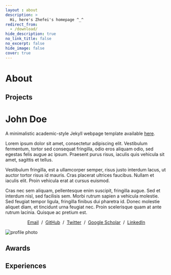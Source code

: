 ```yaml
---
layout : about 
description: >
  Hi, here's Zhefei's homepage ^_^
redirect_from:
  - /download/
hide_description: true
no_link_title: false 
no_excerpt: false 
hide_image: false
cover: true
---
```


# About
<!--author-->

## Projects

<div class="row flex-column-reverse flex-md-row py-2">
    <div class="col-md-8" id="bio">
        <h1>John Doe</h1>
        <p>
            A minimalistic academic-style Jekyll webpage template available <a href="https://github.com/vsimkus/academic-jekyll">here</a>.
        </p>
        <p>
            Lorem ipsum dolor sit amet, consectetur adipiscing elit. Vestibulum fermentum, tortor sed consequat fringilla, odio eros aliquam odio, sed egestas felis augue ac ipsum. Praesent purus risus, iaculis quis vehicula sit amet, sagittis et tellus. 
        </p>
        <p>
            Vestibulum fringilla, est a ullamcorper semper, risus justo interdum lacus, ut auctor tortor risus id mauris. Cras placerat ultrices faucibus. Nullam et iaculis elit. Proin vehicula erat at cursus euismod.
        </p>
        <p>
            Cras nec sem aliquam, pellentesque enim suscipit, fringilla augue. Sed et interdum nisl, sed facilisis sem. Morbi rutrum sapien a vehicula molestie. Sed feugiat tempor ligula, fringilla finibus dui pharetra id. Donec molestie aliquet diam, et tincidunt urna feugiat nec. Proin scelerisque quam at ante rutrum lacinia. Quisque ac pretium est.
        </p>
        <p style="text-align:center">
            <a target="_blank" href="https://mailhide.io/">Email</a> &nbsp;/&nbsp;
            <a href="https://github.com/">GitHub</a> &nbsp;/&nbsp;
            <a href="https://twitter.com/">Twitter</a> &nbsp;/&nbsp;
            <a href="https://scholar.google.com/citations?user=">Google Scholar</a> &nbsp;/&nbsp;
            <a href="https://www.linkedin.com/in/">LinkedIn </a>
        </p>
    </div>
    <div class="col-md-4" style="z-index:4;">
        <img alt="profile photo" id="portrait" src="images/portrait.jpg">
    </div>
</div>


## Awards


## Experiences






<!-- [latex]: #beautiful-math
[math]: docs/writing.md#adding-math
[kit]: https://github.com/hydecorp/hydejack-starter-kit/releases -->